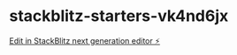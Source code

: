 # stackblitz-starters-vk4nd6jx

[Edit in StackBlitz next generation editor ⚡️](https://stackblitz.com/~/github.com/firemoney81-naldon/stackblitz-starters-vk4nd6jx)